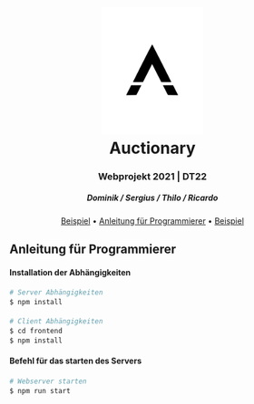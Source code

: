 <h1 align="center">
  <br>
  <img src="./frontend/src/assets/logosmall.svg" width="180"  alt="Auctionary"/>
  <br>
  Auctionary
  <br>
</h1>

<h3 align="center">Webprojekt 2021 | DT22 </h3>
<h4 align="center"></h4>
<h5 align="center">Dominik / Sergius / Thilo / Ricardo</h5>

<p align="center">
  <a href="#Beispiel">Beispiel</a> •
  <a href="#Anleitung für Programmierer">Anleitung für Programmierer</a> •
  <a href="#Beispiel">Beispiel</a>
</p>

## Anleitung für Programmierer

#### Installation der Abhängigkeiten

```bash
# Server Abhängigkeiten
$ npm install

# Client Abhängigkeiten
$ cd frontend
$ npm install
```

#### Befehl für das starten des Servers

```bash
# Webserver starten
$ npm run start
```
